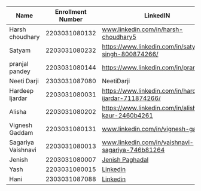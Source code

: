 
|Name|Enrollment Number | LinkedIN | Github |
|---|---|---|---|
|Harsh choudhary|2203031080132|www.linkedin.com/in/harsh-choudhary5|https://github.com/mrHarshchoudhary|
|Satyam|2203031080232|https://www.linkedin.com/in/satyam-singh-800874266/|https://github.com/mrSinghSatyam|
|pranjal pandey|2203031080144|https://www.linkedin.com/in/pranjal15/|https://github.com/Pranjallpandey1504|
|Neeti Darji|2303031087080|NeetiDarji|NeetiDarji|
|Hardeep Ijardar|2203031080031|https://www.linkedin.com/in/hardeep-ijardar-711874266/|https://github.com/HardeepIjardar|
|Alisha |2203031080202|https://www.linkedin.com/in/alisha-kaur-2460b4261|Alishakaur431|
|Vignesh Gaddam|2203031080131|www.linkedin.com/in/vignesh-gaddam|mrvigneshgaddam|
|Sagariya Vaishnavi|2203031080013|www.linkedin.com/in/vaishnavi-sagariya-746b81264|https://github.com/sagariyavaishnavi 
|Jenish|2203031080007|[Jenish Paghadal](https://www.linkedin.com/in/jenish-paghadal-391a17259/)|[ItsJesh](https://github.com/ItsJESH/)|
|Yash|2203031080015|[Linkedin](https://www.linkedin.com/in/yash-sakhareliya/)|[Github](https://github.com/YashSakhareliya/)|
|Hani|2303031087088|[Linkedin](https://www.linkedin.com/in/hani-vaghani-440a7b271)|[GitHub](https://github.com/hanivaghani)|


